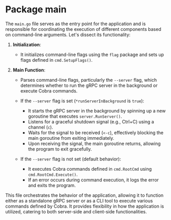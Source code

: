 # Package main

The `main.go` file serves as the entry point for the application and is responsible for coordinating the execution of different components based on command-line arguments. Let's dissect its functionality:

1. **Initialization**:
   - It initializes command-line flags using the `flag` package and sets up flags defined in `cmd.SetupFlags()`.

2. **Main Function**:
   - Parses command-line flags, particularly the `--server` flag, which determines whether to run the gRPC server in the background or execute Cobra commands.

   - If the `--server` flag is set (`*runServerInBackground` is `true`):
     - It starts the gRPC server in the background by spinning up a new goroutine that executes `server.RunServer()`.
     - Listens for a graceful shutdown signal (e.g., Ctrl+C) using a channel (`c`).
     - Waits for the signal to be received (`<-c`), effectively blocking the main goroutine from exiting immediately.
     - Upon receiving the signal, the main goroutine returns, allowing the program to exit gracefully.

   - If the `--server` flag is not set (default behavior):
     - It executes Cobra commands defined in `cmd.RootCmd` using `cmd.RootCmd.Execute()`.
     - If an error occurs during command execution, it logs the error and exits the program.

This file orchestrates the behavior of the application, allowing it to function either as a standalone gRPC server or as a CLI tool to execute various commands defined by Cobra. It provides flexibility in how the application is utilized, catering to both server-side and client-side functionalities.